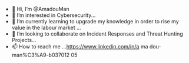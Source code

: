 - 👋 Hi, I’m @AmadouMan
- 👀 I’m interested in Cybersecurity...
- 🌱 I’m currently learning to upgrade my knowledge in order to rise my value in the labour market ...
- 💞️ I’m looking to collaborate on Incident Responses and Threat Hunting Projects...
- 📫 How to reach me ...https://www.linkedin.com/in/a
ma dou-man%C3%A9-b037012
05

<!---
AmadouMan/AmadouMan is a ✨ special ✨ repository because its `README.md` (this file) appears on your GitHub profile.
You can click the Preview link to take a look at your changes.
--->

